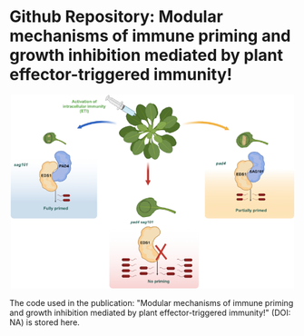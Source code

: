# Github Repository: Modular mechanisms of immune priming and growth inhibition mediated by plant effector-triggered immunity!
<div style="text-align: center;">
<picture>
    <img src="Images/GA_3.png" alt="Summary image for the 'Modular mechanisms of immune priming and growth inhibition mediated by plant effector-triggered immunity!' publication, showing unequal redundancy of pad4 and sag101." width="500" style="display: inline-block;">
</picture>
</div>

The code used in the publication: "Modular mechanisms of immune priming and growth inhibition mediated by plant effector-triggered immunity!" (DOI: NA) is stored here.
